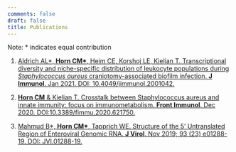 ```yaml
---
comments: false
draft: false
title: Publications
---
```

Note: * indicates equal contribution

1.	[Aldrich AL\*, **Horn CM\***, Heim CE, Korshoj LE, Kielian T. Transcriptional diversity and niche-specific distribution of leukocyte populations during *Staphylococcus aureus* craniotomy-associated biofilm infection. **J Immunol**. Jan 2021. DOI: 10.4049/jimmunol.2001042.](https://www.jimmunol.org/content/early/2021/01/07/jimmunol.2001042)

2.	[**Horn CM** & Kielian T. Crosstalk between Staphylococcus aureus and innate immunity: focus on immunometabolism. **Front Immunol**. Dec 2020. DOI:10.3389/fimmu.2020.621750.](https://www.frontiersin.org/articles/10.3389/fimmu.2020.621750/abstract)

3.	[Mahmud B\*, **Horn CM\***, Tapprich WE. Structure of the 5’ Untranslated Region of Enteroviral Genomic RNA. **J Virol**. Nov 2019; 93 (23) e01288-19. DOI: JVI.01288-19.](https://jvi.asm.org/content/93/23/e01288-19)
